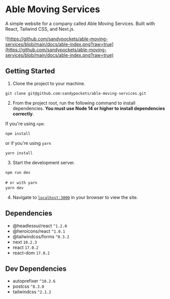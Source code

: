 # Able Moving Services
A simple website for a company called Able Moving Services. Built with React, Tailwind CSS, and Next.js. 

![https://github.com/sandypockets/able-moving-services/blob/main/docs/able-index.png?raw=true](https://github.com/sandypockets/able-moving-services/blob/main/docs/able-index.png?raw=true)

## Getting Started

1. Clone the project to your machine. 

```shell
git clone git@github.com:sandypockets/able-moving-services.git
```

2. From the project root, run the following command to install dependencies. **You must use Node 14 or higher to install dependencies correctly**.

If you're using `npm`:
```shell
npm install
```

or if you're using `yarn`

```shell
yarn install
```

3. Start the development server.
```shell
npm run dev

# or with yarn
yarn dev
```

4. Navigate to [`localhost:3000`](http://localhost:3000) in your browser to view the site. 

## Dependencies
* @headlessui/react `^1.2.0`
* @heroicons/react `^1.0.1`
* @tailwindcss/forms `^0.3.2`
* next `10.2.3`
* react `17.0.2`
* react-dom `17.0.2`

## Dev Dependencies
* autoprefixer `^10.2.6`
* postcss `^8.3.0`
* tailwindcss `^2.1.2`
